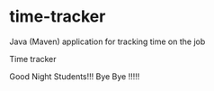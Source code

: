 # time-tracker
Java (Maven) application for tracking time on the job

Time tracker

Good Night Students!!!
Bye Bye !!!!!
